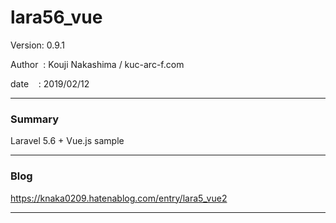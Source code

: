 
# lara56_vue

 Version: 0.9.1

 Author  : Kouji Nakashima / kuc-arc-f.com

 date    : 2019/02/12

***
### Summary

Laravel 5.6 + Vue.js sample

***
### Blog

https://knaka0209.hatenablog.com/entry/lara5_vue2

***

